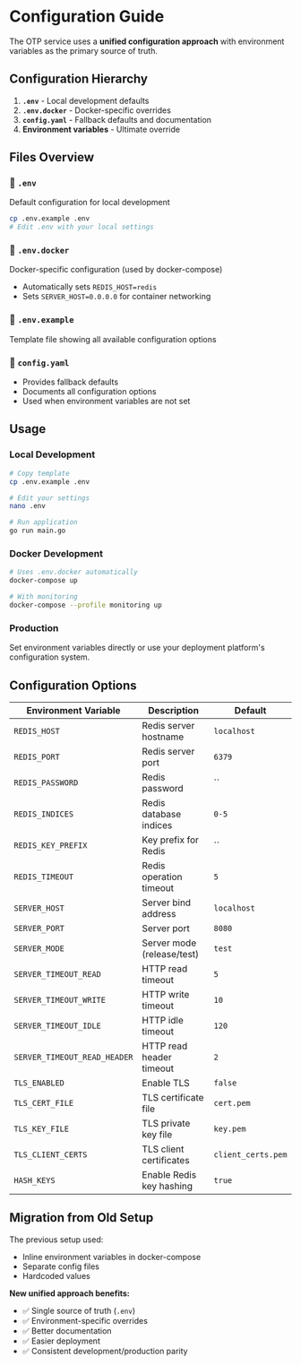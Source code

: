 # Configuration Guide

The OTP service uses a **unified configuration approach** with environment variables as the primary source of truth.

## Configuration Hierarchy

1. **`.env`** - Local development defaults
2. **`.env.docker`** - Docker-specific overrides  
3. **`config.yaml`** - Fallback defaults and documentation
4. **Environment variables** - Ultimate override

## Files Overview

### 📄 `.env`

Default configuration for local development

```bash
cp .env.example .env
# Edit .env with your local settings
```

### 📄 `.env.docker`

Docker-specific configuration (used by docker-compose)

- Automatically sets `REDIS_HOST=redis`
- Sets `SERVER_HOST=0.0.0.0` for container networking

### 📄 `.env.example`

Template file showing all available configuration options

### 📄 `config.yaml`

- Provides fallback defaults
- Documents all configuration options
- Used when environment variables are not set

## Usage

### Local Development

```bash
# Copy template
cp .env.example .env

# Edit your settings
nano .env

# Run application
go run main.go
```

### Docker Development  

```bash
# Uses .env.docker automatically
docker-compose up

# With monitoring
docker-compose --profile monitoring up
```

### Production

Set environment variables directly or use your deployment platform's configuration system.

## Configuration Options

| Environment Variable | Description | Default |
|---------------------|-------------|---------|
| `REDIS_HOST` | Redis server hostname | `localhost` |
| `REDIS_PORT` | Redis server port | `6379` |
| `REDIS_PASSWORD` | Redis password | `` |
| `REDIS_INDICES` | Redis database indices | `0-5` |
| `REDIS_KEY_PREFIX` | Key prefix for Redis | `` |
| `REDIS_TIMEOUT` | Redis operation timeout | `5` |
| `SERVER_HOST` | Server bind address | `localhost` |
| `SERVER_PORT` | Server port | `8080` |
| `SERVER_MODE` | Server mode (release/test) | `test` |
| `SERVER_TIMEOUT_READ` | HTTP read timeout | `5` |
| `SERVER_TIMEOUT_WRITE` | HTTP write timeout | `10` |
| `SERVER_TIMEOUT_IDLE` | HTTP idle timeout | `120` |
| `SERVER_TIMEOUT_READ_HEADER` | HTTP read header timeout | `2` |
| `TLS_ENABLED` | Enable TLS | `false` |
| `TLS_CERT_FILE` | TLS certificate file | `cert.pem` |
| `TLS_KEY_FILE` | TLS private key file | `key.pem` |
| `TLS_CLIENT_CERTS` | TLS client certificates | `client_certs.pem` |
| `HASH_KEYS` | Enable Redis key hashing | `true` |

## Migration from Old Setup

The previous setup used:

- Inline environment variables in docker-compose
- Separate config files
- Hardcoded values

**New unified approach benefits:**

- ✅ Single source of truth (`.env`)
- ✅ Environment-specific overrides
- ✅ Better documentation
- ✅ Easier deployment
- ✅ Consistent development/production parity
